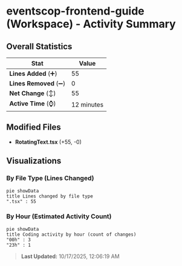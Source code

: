 # eventscop-frontend-guide (Workspace) - Activity Summary 

## Overall Statistics

| Stat                   | Value                                                             |
| ---------------------- | ----------------------------------------------------------------- |
| **Lines Added** (➕)   | 55                                          |
| **Lines Removed** (➖) | 0                                        |
| **Net Change** (↕)    | 55                |
| **Active Time** (⌚)   | 12 minutes |


## Modified Files
- **RotatingText.tsx** (+55, -0)

## Visualizations

### By File Type (Lines Changed)

```mermaid
pie showData
title Lines changed by file type
".tsx" : 55
```

### By Hour (Estimated Activity Count)

```mermaid
pie showData
title Coding activity by hour (count of changes)
"00h" : 3
"23h" : 1
```


> **Last Updated:** 10/17/2025, 12:06:19 AM